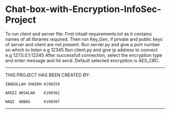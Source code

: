 # Chat-box-with-Encryption-InfoSec-Project

To run client and server file:
First intsall requirements.txt as it contains names of all libraries required.
Then run Key_Gen, if private and public keys of server and client are not present.
Run server.py and give a port number on which to listen e.g 12345
Run client.py and give ip address to connect e.g 127.0.0.1:12345
After successfull connection, select the encryption type and enter message and hit send.
Default selected encryption is AES_CBC.



*************************************

THIS PROJECT HAS BEEN CREATED BY:

   	IBADULLAH SHAIKH K190259

	AREEZ ARSALAN    K190362

	NAQI  ABBAS      K190307

************************************* 
